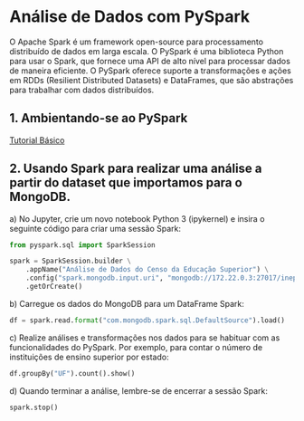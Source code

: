 # Análise de Dados com PySpark 

O Apache Spark é um framework open-source para processamento distribuído de dados em larga escala. O PySpark é uma biblioteca Python para usar o Spark, que fornece uma API de alto nível para processar dados de maneira eficiente. O PySpark oferece suporte a transformações e ações em RDDs (Resilient Distributed Datasets) e DataFrames, que são abstrações para trabalhar com dados distribuídos. 

## 1. Ambientando-se ao PySpark

[Tutorial Básico](https://www.kaggle.com/code/nilaychauhan/pyspark-tutorial-for-beginners)

## 2. Usando Spark para realizar uma análise a partir do dataset que importamos para o MongoDB. 

a) No Jupyter, crie um novo notebook Python 3 (ipykernel) e insira o seguinte código para criar uma sessão Spark:

```python
from pyspark.sql import SparkSession

spark = SparkSession.builder \
    .appName("Análise de Dados do Censo da Educação Superior") \
    .config("spark.mongodb.input.uri", "mongodb://172.22.0.3:27017/inep.ies") \
    .getOrCreate()
```
b) Carregue os dados do MongoDB para um DataFrame Spark:

```python
df = spark.read.format("com.mongodb.spark.sql.DefaultSource").load()
```
c) Realize análises e transformações nos dados para se habituar com as funcionalidades do PySpark. Por exemplo, para contar o número de instituições de ensino superior por estado:

```python
df.groupBy("UF").count().show()
```

d) Quando terminar a análise, lembre-se de encerrar a sessão Spark:

```python
spark.stop()
```